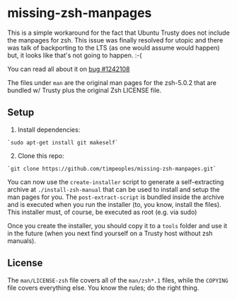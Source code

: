 
missing-zsh-manpages
====================

This is a simple workaround for the fact that Ubuntu Trusty does not include
the manpages for zsh. This issue was finally resolved for utopic and there was
talk of backporting to the LTS (as one would assume would happen) but, it looks
like that's not going to happen. :-(

You can read all about it on [bug #1242108](https://bugs.launchpad.net/ubuntu/+source/zsh/+bug/1242108)

The files under `man` are the original man pages for the zsh-5.0.2 that are
bundled w/ Trusty plus the original Zsh LICENSE file.

Setup
-----
  1. Install dependencies:

    `sudo apt-get install git makeself`
    
  2. Clone this repo:

    `git clone https://github.com/timpeoples/missing-zsh-manpages.git`


You can now use the `create-installer` script to generate a self-extracting
archive at `./install-zsh-manual` that can be used to install and setup the man
pages for you.  The `post-extract-script` is bundled inside the archive and is
executed when you run the installer (to, you know, install the files). This
installer must, of course, be executed as root (e.g. via sudo)

Once you create the installer, you should copy it to a `tools` folder and use
it in the future (when you next find yourself on a Trusty host without zsh
manuals).

License
-------
The `man/LICENSE-zsh` file covers all of the `man/zsh*.1` files, while the
`COPYING` file covers everything else.  You know the rules; do the right thing.


